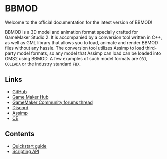 # BBMOD
Welcome to the official documentation for the latest version of BBMOD!

BBMOD is a 3D model and animation format specially crafted for GameMaker Studio 2.
It is accompanied by a conversion tool written in C++, as well as GML library that
allows you to load, animate and render BBMOD files without any hassle. The conversion
tool utilizes Assimp to load third-party model formats, so any model that Assimp can
load can be loaded into GMS2 using BBMOD. A few examples of such model formats are
`OBJ`, `COLLADA` or the industry standard `FBX`.

## Links
* [GitHub](https://github.com/blueburn-cz/BBMOD)
* [Game Maker Hub](https://gamemakerhub.net/package/blueburn-cz/BBMOD)
* [GameMaker Community forums thread](https://forum.yoyogames.com/index.php?threads/60628)
* [Discord](https://discord.gg/ep2BGPm)
* [Assimp](https://github.com/assimp/assimp)
* [CE](https://github.com/slagtand-org/ce)

## Contents
* [Quickstart guide](./QuickstartGuide.html)
* [Scripting API](./ScriptingAPI.html)
